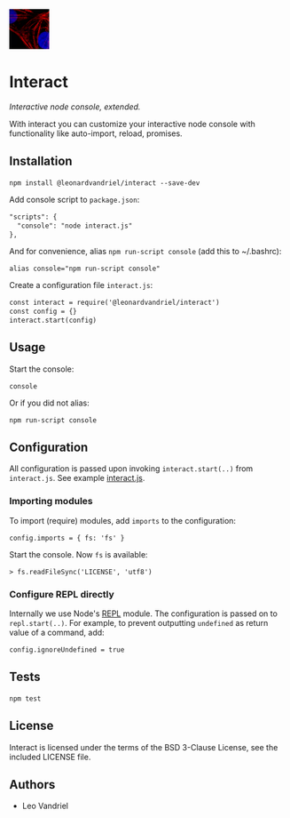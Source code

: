 <img src="icon.png" alt="Interact Icon" width="72"/>


Interact
======

*Interactive node console, extended.*

With interact you can customize your interactive node console with functionality like auto-import, reload, promises.

## Installation

    npm install @leonardvandriel/interact --save-dev

Add console script to `package.json`:

    "scripts": {
      "console": "node interact.js"
    },

And for convenience, alias `npm run-script console` (add this to ~/.bashrc):

	alias console="npm run-script console"

Create a configuration file `interact.js`:

    const interact = require('@leonardvandriel/interact')
    const config = {}
    interact.start(config)


## Usage

Start the console:

    console

Or if you did not alias:

    npm run-script console


## Configuration

All configuration is passed upon invoking `interact.start(..)` from `interact.js`. See example [interact.js](interact.js).


### Importing modules

To import (require) modules, add `imports` to the configuration:

    config.imports = { fs: 'fs' }

Start the console. Now `fs` is available:

    > fs.readFileSync('LICENSE', 'utf8')


### Configure REPL directly

Internally we use Node's [REPL](https://nodejs.org/api/repl.html) module. The configuration is passed on to `repl.start(..)`. For example, to prevent outputting `undefined` as return value of a command, add:

    config.ignoreUndefined = true


## Tests

    npm test


## License

Interact is licensed under the terms of the BSD 3-Clause License, see the included LICENSE file.


## Authors

- Leo Vandriel
